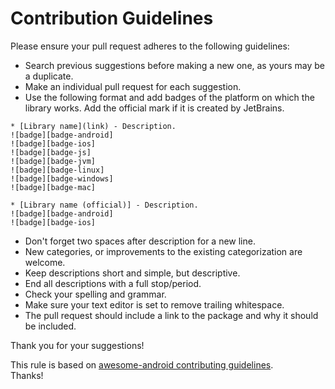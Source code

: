 # Contribution Guidelines

Please ensure your pull request adheres to the following guidelines:

* Search previous suggestions before making a new one, as yours may be a duplicate.
* Make an individual pull request for each suggestion.
* Use the following format and add badges of the platform on which the library works. Add the official mark if it is created by JetBrains.

```
* [Library name](link) - Description.
![badge][badge-android]
![badge][badge-ios]
![badge][badge-js]
![badge][badge-jvm]
![badge][badge-linux]
![badge][badge-windows]
![badge][badge-mac]

* [Library name (official)] - Description.  
![badge][badge-android]
![badge][badge-ios]

```

* Don't forget two spaces after description for a new line.
* New categories, or improvements to the existing categorization are welcome.
* Keep descriptions short and simple, but descriptive.
* End all descriptions with a full stop/period.
* Check your spelling and grammar.
* Make sure your text editor is set to remove trailing whitespace.
* The pull request should include a link to the package and why it should be included.

Thank you for your suggestions!

This rule is based on [awesome-android contributing guidelines](https://github.com/JStumpp/awesome-android/blob/master/contributing.md).  
Thanks!
